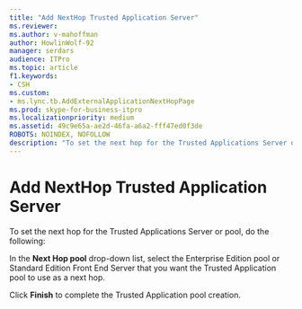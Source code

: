 ```yaml
---
title: "Add NextHop Trusted Application Server"
ms.reviewer: 
ms.author: v-mahoffman
author: HowlinWolf-92
manager: serdars
audience: ITPro
ms.topic: article
f1.keywords:
- CSH
ms.custom:
- ms.lync.tb.AddExternalApplicationNextHopPage
ms.prod: skype-for-business-itpro
ms.localizationpriority: medium
ms.assetid: 49c9e65a-ae2d-46fa-a6a2-fff47ed0f3de
ROBOTS: NOINDEX, NOFOLLOW
description: "To set the next hop for the Trusted Applications Server or pool, do the following:"
---
```


# Add NextHop Trusted Application Server
 
To set the next hop for the Trusted Applications Server or pool, do the following:
  
In the **Next Hop pool** drop-down list, select the Enterprise Edition pool or Standard Edition Front End Server that you want the Trusted Application pool to use as a next hop.
  
Click **Finish** to complete the Trusted Application pool creation.
  

